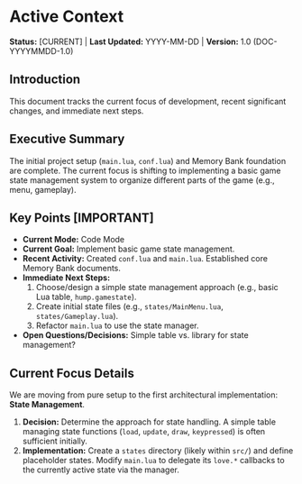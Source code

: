 # Active Context

**Status:** [CURRENT] | **Last Updated:** YYYY-MM-DD | **Version:** 1.0 (DOC-YYYYMMDD-1.0)

## Introduction

This document tracks the current focus of development, recent significant changes, and immediate next steps.

## Executive Summary

The initial project setup (`main.lua`, `conf.lua`) and Memory Bank foundation are complete. The current focus is shifting to implementing a basic game state management system to organize different parts of the game (e.g., menu, gameplay).

## Key Points [IMPORTANT]

- **Current Mode:** Code Mode
- **Current Goal:** Implement basic game state management.
- **Recent Activity:** Created `conf.lua` and `main.lua`. Established core Memory Bank documents.
- **Immediate Next Steps:**
  1.  Choose/design a simple state management approach (e.g., basic Lua table, `hump.gamestate`).
  2.  Create initial state files (e.g., `states/MainMenu.lua`, `states/Gameplay.lua`).
  3.  Refactor `main.lua` to use the state manager.
- **Open Questions/Decisions:** Simple table vs. library for state management?

## Current Focus Details

We are moving from pure setup to the first architectural implementation: **State Management**.

1.  **Decision:** Determine the approach for state handling. A simple table managing state functions (`load`, `update`, `draw`, `keypressed`) is often sufficient initially.
2.  **Implementation:** Create a `states` directory (likely within `src/`) and define placeholder states. Modify `main.lua` to delegate its `love.*` callbacks to the currently active state via the manager.

